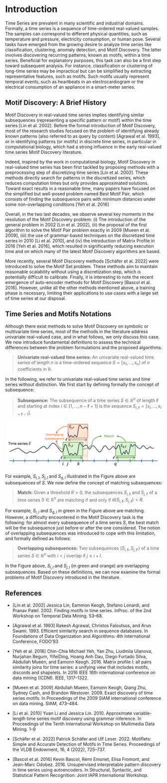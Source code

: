 # Introduction

Time Series are prevalent in many scientific and industrial domains. Formally, a time series is a sequence of time-ordered real-valued samples. The samples can correspond to different physical quantities, such as temperature and pressure, electricity consumption, or human pose. Several tasks have emerged from the growing desire to analyze time series like classification, clustering, anomaly detection, and Motif Discovery. The latter involves discovering recurring patterns, known as motifs, within a time series. Beneficial for explanatory purposes, this task can also be a first step toward subsequent analysis. For instance, classification or clustering of long-time series may be impractical but can be simplified by extracting representative features, such as motifs. Such motifs usually represent temporal events, such as heartbeats in an electrocardiogram or the electrical consumption of an appliance in a smart-meter series. 


## Motif Discovery: A Brief History

Motif Discovery in real-valued time series implies identifying similar subsequences (representing a specific pattern or motif) within the time series [Lin et al. 2002]. Before the formal introduction of Motif Discovery, most of the research studies focused on the problem of identifying already known patterns (also referred to as query by content) [Agrawal et al. 1993], or in identifying patterns (or motifs) in discrete time series, in particular in computational biology, which had a strong influence in the early real-valued time series Motif Discovery literature. 

Indeed, inspired by the work in computational biology, Motif Discovery in real-valued time series has been first tackled by proposing methods with a preprocessing step of discretizing time series [Lin et al. 2002]. 
These methods directly search for patterns in the discretized series, which reduces computation times but only provides approximated solutions. Toward exact results in a reasonable time, many papers have focused on the simplified but well-posed problem named Best Motif Pair, which consists of finding the subsequence pairs with minimum distances under some non-overlapping conditions [Yeh et al. 2016]

Overall, in the two last decades, we observe several key moments in the resolution of the Motif Discovery problem: (i) The introduction of the general problem in 2002 [Lin et al. 2002], (ii) the proposal of the first algorithm to solve the Motif Pair problem exactly in 2009 [Mueen et al. 2009], (iii) the use of grammar-based techniques on the discretized time series in 2010 [Li et al. 2010], and (iv) the introduction of Matrix Profile in 2016 [Yeh et al. 2016], which resulted in significantly reducing execution time and on which many of the latest Motif Discovery algorithms are based.

More recently, several Motif Discovery methods [Schäfer et al. 2022] were introduced to solve the Motif Set problem. These methods aim to maintain reasonable scalability without using a discretization step, which is potentially difficult to calibrate. Finally, it is interesting to note the recent emergence of auto-encoder methods for Motif Discovery [Bascol et al. 2016]. However, unlike all the other methods mentioned above, a training phase is necessary, limiting their applications to use cases with a large set of time series at our disposal.

## Time Series and Motifs Notations

Although there exist methods to solve Motif Discovery on symbolic or multivariate time series, most of the methods in the literature address univariate real-valued case, and in what follows, we only discuss this case. We now introduce fundamental definitions to assess the technical differences between the problem formulations and the proposed algorithms.

> **Univariate real-valued time series:** An univariate real-valued time series of length $n$ is a time-ordered sequence $S=[s_1,\dots,s_n]$ of $n$ coefficients in $\mathbb{R}$.

In the following, we refer to univariate real-valued time series and time series without distinction.  We first start by defining formally the concept of subsequence:

> **Subsequence:** The subsequence of a time series $S \in \mathbb{R}^n$ of length $\ell$ and starting at index $i \in [1, \dots, n - \ell + 1]$ is the sequence $S_{i,\ell}= [s_i, \dots , s_{i+\ell-1}]$.

![ Illustration of match, and overlapping subsequences](../../assets/definitions.png " Illustration of match, and overlapping subsequences")

For example, $S_{i,l}$, $S_{j,l}$ and $S_{q,l}$ illustrated in the Figure above are subsequences of $S$. We now define the concept of matching subsequences: 

> **Match:** Given a threshold $R > 0$, the subsequences $S_{i,\ell}$ and $S_{j,\ell}$ of a time series $S \in \mathbb{R}^n$ are matching if and only if $\text{d}(S_{i,\ell}, S_{j,\ell}) < R$.

For example, $S_{i,l}$ and $S_{q,l}$ in green in the Figure above are matching. However, a difficulty encountered in the Motif Discovery task is the following: for almost every subsequence of a time series $S$, the best match will be the subsequence just before or after the one considered. The notion of overlapping subsequences was introduced to cope with this limitation, and formally defined as follows:

> **Overlapping subsequences:** Two subsequences $(S_{i,\ell}, S_{j,\ell'} )$ of a time series $S \in \mathbb{R}^n$ with $i < j$ overlap if $j \leq i + l$. 

In the Figure above, $S_{i,l}$ and $S_{j,l}$ (in green and orange) are overlapping subsequences. Based on these definitions, we can now examine the formal problems of Motif Discovery introduced in the literature.

## References

- [Lin et al. 2002] Jessica Lin, Eammon Keogh, Stefano Lonardi, and Pranav Patel. 2002. Finding motifs in time series. InProc. of the 2nd Workshop on Temporal Data Mining. 53–68.

- [Agrawal et al. 1993] Rakesh Agrawal, Christos Faloutsos, and Arun Swami. 1993. Efficient similarity search in sequence databases. In Foundations of Data Organization and Algorithms: 4th International Conference, FODO’93

- [Yeh et al. 2016] Chin-Chia Michael Yeh, Yan Zhu, Liudmila Ulanova, Nurjahan Begum, YifeiDing, Hoang Anh Dau, Diego Furtado Silva, Abdullah Mueen, and Eamonn Keogh. 2016. Matrix profile I: all pairs similarity joins for time series: a unifying view that includes motifs, discords and shapelets. In 2016 IEEE 16th international conference on data mining (ICDM). IEEE, 1317–1322.

- [Mueen et al. 2009] Abdullah Mueen, Eamonn Keogh, Qiang Zhu, Sydney Cash, and Brandon Westover. 2009. Exact discovery of time series motifs. In Proceedings of the 2009 SIAM international conference on data mining. SIAM, 473–484.

- [Li et al. 2010] Yuan Li and Jessica Lin. 2010.  Approximate variable-length time series motif discovery using grammar inference. In Proceedings of the Tenth International Workshop on Multimedia Data Mining. 1–9
- [Schäfer et al. 2022] Patrick Schäfer and Ulf Leser. 2022. Motiflets: Simple and Accurate Detection of Motifs in Time Series. Proceedings of the VLDB Endowment, 16, 4 (2022), 725–737.

- [Bascol et al. 2016] Kevin Bascol, Rémi Emonet, Elisa Fromont, and Jean-Marc Odobez. 2016.  Unsupervised interpretable pattern discovery in time series using autoencoders. In Structural, Syntactic, and Statistical Pattern Recognition: Joint IAPR International Workshop.
